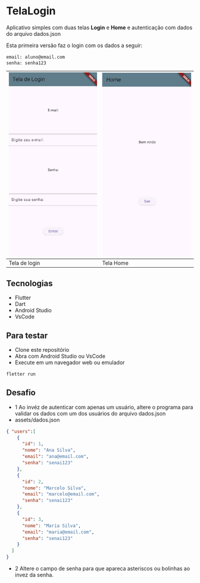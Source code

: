 # TelaLogin
Aplicativo simples com duas telas **Login** e **Home** e autenticação com dados do arquivo dados.json

Esta primeira versão faz o login com os dados a seguir:
```
email: aluno@email.com
senha: senha123
```

| ![Login01](./assets/wireframes/login01.png) |![Login02](./assets/wireframes/login02.png)|
|---------------------------------------------|-|
| Tela de login                               |Tela Home|

## Tecnologias
- Flutter
- Dart
- Android Studio
- VsCode

## Para testar
- Clone este repositório
- Abra com Android Studio ou VsCode
- Execute em um navegador web ou emulador
```bash
fletter run
```

## Desafio
- 1 Ao invéz de autenticar com apenas um usuário, altere o programa para validar os dados com um dos usuários do arquivo dados.json
- assets/dados.json
```json
{ "users":[
    {
      "id": 1,
      "nome": "Ana Silva",
      "email": "ana@email.com",
      "senha": "senai123"
    },
    {
      "id": 2,
      "nome": "Marcelo Silva",
      "email": "marcelo@email.com",
      "senha": "senai123"
    },
    {
      "id": 3,
      "nome": "Maria Silva",
      "email": "maria@email.com",
      "senha": "senai123"
    }
  ]
}
```
- 2 Altere o campo de senha para que apareca asteriscos ou bolinhas ao invez da senha.